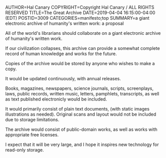 AUTHOR=Hal Canary
COPYRIGHT=Copyright Hal Canary / ALL RIGHTS RESERVED
TITLE=The Great Archive
DATE=2019-04-04 16:15:00-04:00 (EDT)
POSTID=3009
CATEGORIES=manifesto;top
SUMMARY=a giant electronic archive of humanity's written work: a proposal

All of the world's librarians should collaborate on a giant electronic archive of humanity's written work.

If our civilization collapses, this archive can provide a somewhat complete record of human knowledge and works for the future.

Copies of the archive would be stored by anyone who wishes to make a copy.

It would be updated continuously, with annual releases.

Books, magazines, newspapers, science journals, scripts, screenplays, laws, public records, written music, letters, pamphlets, transcripts, as well as text published electronicly would be included.

It would primarily consist of plain text documents, (with static images illustrations as needed). Original scans and layout would not be included due to storage limitations.

The archive would consist of public-domain works, as well as works with appropriate free licenses.

I expect that it will be very large, and I hope it inspires new technology for read-only storage.
